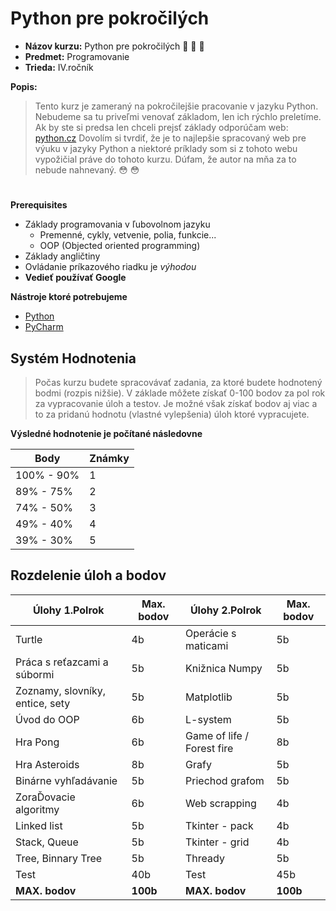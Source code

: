 # Python pre pokročilých 

* **Názov kurzu:** Python pre pokročilých :snake: :snake: :snake:
* **Predmet:** Programovanie
* **Trieda:** IV.ročník

**Popis:**
> Tento kurz je zameraný na pokročilejšie pracovanie v jazyku Python.
> Nebudeme sa tu priveľmi venovať základom, len ich rýchlo preletíme.
> Ak by ste si predsa len chceli prejsť základy odporúčam web: [python.cz](https://naucse.python.cz/course/pyladies/)
> Dovolím si tvrdiť, že je to najlepšie spracovaný web pre výuku v jazyky Python a niektoré príklady som si z tohoto webu vypožičial práve do tohoto kurzu.
> Dúfam, že autor na mňa za to nebude nahnevaný. :flushed: :flushed:

#

**Prerequisites**
* Základy programovania v ľubovolnom jazyku
  * Premenné, cykly, vetvenie, polia, funkcie...
  * OOP (Objected oriented programming)
* Základy angličtiny
* Ovládanie príkazového riadku je _výhodou_
* **Vedieť používať Google**    

**Nástroje ktoré potrebujeme**
* [Python](https://www.python.org/downloads/) 
* [PyCharm](https://www.jetbrains.com/pycharm/download/)

## **Systém Hodnotenia**
> Počas kurzu budete spracovávať zadania, za ktoré budete hodnotený bodmi (rozpis nižšie).
> V základe môžete získať 0-100 bodov za pol rok za vypracovanie úloh a testov. 
> Je možné však získať bodov aj viac a to za pridanú hodnotu (vlastné vylepšenia) úloh ktoré vypracujete.

**Výsledné hodnotenie je počítané následovne**

Body | Známky
------------ | -------------
100% - 90% | 1
89% - 75% | 2
74% - 50% | 3
49% - 40% | 4
39% - 30% | 5

## **Rozdelenie úloh a bodov**

 Úlohy 1.Polrok | Max. bodov |  Úlohy 2.Polrok | Max. bodov
------------ | ------------- | ------------- | -------------
Turtle | 4b | Operácie s maticami | 5b
Práca s reťazcami a súbormi | 5b | Knižnica Numpy | 5b
Zoznamy, slovníky, entice, sety | 5b | Matplotlib | 5b
Úvod do OOP | 6b |L-system | 5b
Hra Pong | 6b | Game of life / Forest fire | 8b
Hra Asteroids | 8b | Grafy | 5b
Binárne vyhľadávanie | 5b | Priechod grafom | 5b
ZoraĎovacie algoritmy | 6b | Web scrapping | 4b
Linked list | 5b | Tkinter - pack | 4b
Stack, Queue | 5b | Tkinter - grid | 4b
Tree, Binnary Tree | 5b | Thready | 5b
Test | 40b | Test | 45b
**MAX. bodov** | **100b** | **MAX. bodov** | **100b**
